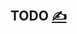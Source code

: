 
## TODO [<span style='font-size:20px;'>&#x270D;</span>](https://github.com/bashfunc/www/edit/main/DOCS/TODO.md)

